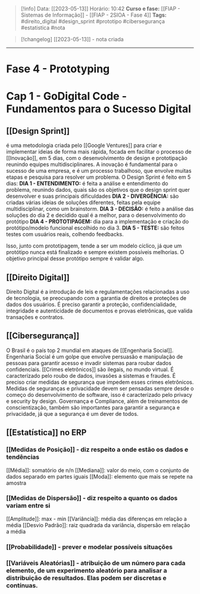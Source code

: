 > [!info]
 Data: [[2023-05-13]]
Horário: 10:42
**Curso e fase:** [[FIAP - Sistemas de Informação]] - [[FIAP - 2SIOA - Fase 4]]
**Tags:** #direito_digital #design_sprint #prototipo #cibersegurança #estatistica #nota

> [!changelog]
[[2023-05-13]] - nota criada

---

# Fase 4 - Prototyping 
# Cap 1 - GoDigital Code - Fundamentos para o Sucesso Digital

## [[Design Sprint]]
é uma metodologia criada pelo [[Google Ventures]] para criar e implementar ideias de forma mais rápida, focada em facilitar o processo de [[Inovação]], em 5 dias, com o desenvolvimento de design e prototipação reunindo equipes multidisciplinares. A inovação é fundamental para o sucesso de uma empresa, e é um processo trabalhoso, que envolve muitas etapas e pesquisa para resolver um problema.
O Design Sprint é feito em 5 dias:
**DIA 1 - ENTENDIMENTO:** é feita a análise e entendimento do problema, reunindo dados, quais são os objetivos que o design sprint quer desenvolver e suas principais dificuldades
**DIA 2 - DIVERGÊNCIA:** são criadas várias ideias de soluções diferentes, feitas pela equipe multidisciplinar, como um brainstorm.
**DIA 3 - DECISÃO:** é feito a análise das soluções do dia 2 e decidido qual é a melhor, para o desenvolvimento do protótipo
**DIA 4 - PROTOTIPAGEM:** dia para a implementação e criação do protótipo/modelo funcional escolhido no dia 3.
**DIA 5 - TESTE:** são feitos testes com usuários reais, colhendo feedbacks.

Isso, junto com prototipagem, tende a ser um modelo cíclico, já que um protótipo nunca está finalizado e sempre existem possíveis melhorias. O objetivo principal desse protótipo sempre é validar algo. 

## [[Direito Digital]]
Direito Digital é a introdução de leis e regulamentações relacionadas a uso de tecnologia, se preocupando com a garantia de direitos e proteções de dados dos usuários. É preciso garantir a proteção, confidencialidade, integridade e autenticidade de documentos e provas eletrônicas, que valida transações e contratos. 

## [[Cibersegurança]]
O Brasil é o país top 2 mundial em ataques de [[Engenharia Social]]. Engenharia Social é um golpe que envolve persuasão e manipulação de pessoas para garantir acesso e invadir sistemas para roubar dados confidenciais. 
[[Crimes eletrônicos]] são ilegais, no mundo virtual. É caracterizado pelo roubo de dados, invasões a sistemas e fraudes. É preciso criar medidas de segurança que impedem esses crimes eletrônicos.
Medidas de seguranças e privacidade devem ser pensadas sempre desde o começo do desenvolvimento de software, isso é caracterizado pelo privacy e security by design. Governança e Compliance, além de treinamentos de conscientização, também são importantes para garantir a segurança e privacidade, já que a segurança é um dever de todos. 

## [[Estatística]] no ERP
### [[Medidas de Posição]] - diz respeito a onde estão os dados e tendências
[[Média]]: somatório de n/n
[[Mediana]]: valor do meio, com o conjunto de dados separado em partes iguais
[[Moda]]: elemento que mais se repete na amostra

### [[Medidas de Dispersão]] - diz respeito a quanto os dados variam entre si
[[Amplitude]]: max - min
[[Variância]]: média das diferenças em relação a média
[[Desvio Padrão]]: raiz quadrada da variância, dispersão em relação a média

### [[Probabilidade]] - prever e modelar possíveis situações

### [[Variáveis Aleatórias]] - atribuição de um número para cada elemento, de um experimento aleatório para analisar a distribuição de resultados. Elas podem ser discretas e contínuas.
